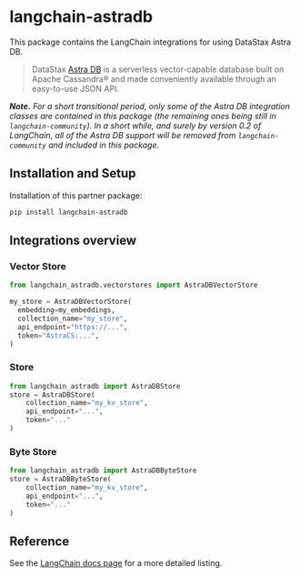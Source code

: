 # langchain-astradb

This package contains the LangChain integrations for using DataStax Astra DB.

> DataStax [Astra DB](https://docs.datastax.com/en/astra/home/astra.html) is a serverless vector-capable database built on Apache Cassandra® and made conveniently available
> through an easy-to-use JSON API.

_**Note.** For a short transitional period, only some of the Astra DB integration classes are contained in this package (the remaining ones being still in `langchain-community`). In a short while, and surely by version 0.2 of LangChain, all of the Astra DB support will be removed from `langchain-community` and included in this package._

## Installation and Setup

Installation of this partner package:

```bash
pip install langchain-astradb
```

## Integrations overview

### Vector Store

```python
from langchain_astradb.vectorstores import AstraDBVectorStore

my_store = AstraDBVectorStore(
  embedding=my_embeddings,
  collection_name="my_store",
  api_endpoint="https://...",
  token="AstraCS:...",
)
```

### Store

```python
from langchain_astradb import AstraDBStore
store = AstraDBStore(
    collection_name="my_kv_store",
    api_endpoint="...",
    token="..."
)
```

### Byte Store

```python
from langchain_astradb import AstraDBByteStore
store = AstraDBByteStore(
    collection_name="my_kv_store",
    api_endpoint="...",
    token="..."
)
```

## Reference

See the [LangChain docs page](https://python.langchain.com/docs/integrations/providers/astradb) for a more detailed listing.
